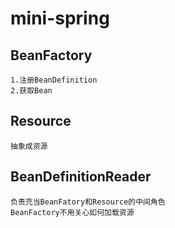 # mini-spring

## BeanFactory 
    1.注册BeanDefinition
    2.获取Bean

## Resource
    抽象成资源

## BeanDefinitionReader
    负责充当BeanFatory和Resource的中间角色
    BeanFactory不用关心如何加载资源